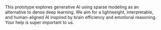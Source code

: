 This prototype explores generative AI using sparse modeling as an alternative to dense deep learning.
We aim for a lightweight, interpretable, and human-aligned AI inspired by brain efficiency and emotional reasoning.
Your help is super important to us.
